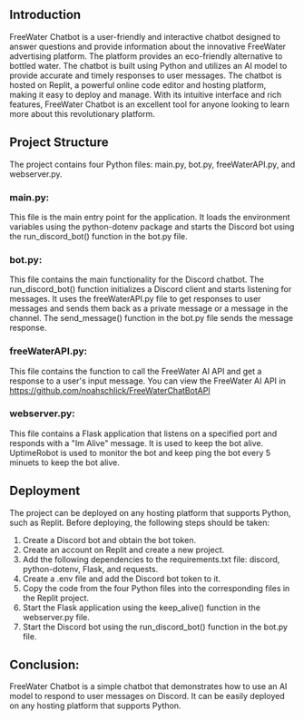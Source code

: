 ## Introduction

FreeWater Chatbot is a user-friendly and interactive chatbot designed to answer questions and provide information about the innovative FreeWater advertising platform. The platform provides an eco-friendly alternative to bottled water. The chatbot is built using Python and utilizes an AI model to provide accurate and timely responses to user messages. The chatbot is hosted on Replit, a powerful online code editor and hosting platform, making it easy to deploy and manage. With its intuitive interface and rich features, FreeWater Chatbot is an excellent tool for anyone looking to learn more about this revolutionary platform.
## Project Structure
The project contains four Python files: main.py, bot.py, freeWaterAPI.py, and webserver.py.
### main.py:
This file is the main entry point for the application. It loads the environment variables using the python-dotenv package and starts the Discord bot using the run_discord_bot() function in the bot.py file.
### bot.py:
This file contains the main functionality for the Discord chatbot. The run_discord_bot() function initializes a Discord client and starts listening for messages. It uses the freeWaterAPI.py file to get responses to user messages and sends them back as a private message or a message in the channel. The send_message() function in the bot.py file sends the message response.
### freeWaterAPI.py:
This file contains the function to call the FreeWater AI API and get a response to a user's input message. You can view the FreeWater AI API in https://github.com/noahschlick/FreeWaterChatBotAPI
### webserver.py:
This file contains a Flask application that listens on a specified port and responds with a "Im Alive" message. It is used to keep the bot alive. UptimeRobot is used to monitor the bot and keep ping the bot every 5 minuets to keep the bot alive.

## Deployment
The project can be deployed on any hosting platform that supports Python, such as Replit. Before deploying, the following steps should be taken:
1. Create a Discord bot and obtain the bot token.
2. Create an account on Replit and create a new project.
3. Add the following dependencies to the requirements.txt file: discord, python-dotenv, Flask, and requests.
4. Create a .env file and add the Discord bot token to it.
5. Copy the code from the four Python files into the corresponding files in the Replit project.
6. Start the Flask application using the keep_alive() function in the webserver.py file.
7. Start the Discord bot using the run_discord_bot() function in the bot.py file.

## Conclusion:
FreeWater Chatbot is a simple chatbot that demonstrates how to use an AI model to respond to user messages on Discord. It can be easily deployed on any hosting platform that supports Python.